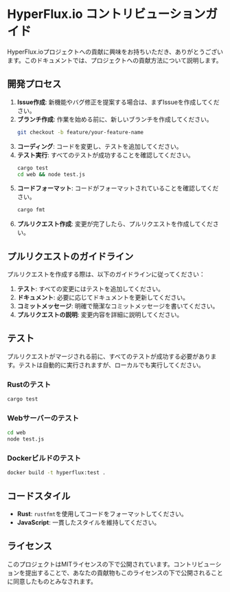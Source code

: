 # HyperFlux.io コントリビューションガイド

HyperFlux.ioプロジェクトへの貢献に興味をお持ちいただき、ありがとうございます。このドキュメントでは、プロジェクトへの貢献方法について説明します。

## 開発プロセス

1. **Issue作成**: 新機能やバグ修正を提案する場合は、まずIssueを作成してください。
2. **ブランチ作成**: 作業を始める前に、新しいブランチを作成してください。
   ```bash
   git checkout -b feature/your-feature-name
   ```
3. **コーディング**: コードを変更し、テストを追加してください。
4. **テスト実行**: すべてのテストが成功することを確認してください。
   ```bash
   cargo test
   cd web && node test.js
   ```
5. **コードフォーマット**: コードがフォーマットされていることを確認してください。
   ```bash
   cargo fmt
   ```
6. **プルリクエスト作成**: 変更が完了したら、プルリクエストを作成してください。

## プルリクエストのガイドライン

プルリクエストを作成する際は、以下のガイドラインに従ってください：

1. **テスト**: すべての変更にはテストを追加してください。
2. **ドキュメント**: 必要に応じてドキュメントを更新してください。
3. **コミットメッセージ**: 明確で簡潔なコミットメッセージを書いてください。
4. **プルリクエストの説明**: 変更内容を詳細に説明してください。

## テスト

プルリクエストがマージされる前に、すべてのテストが成功する必要があります。テストは自動的に実行されますが、ローカルでも実行してください。

### Rustのテスト

```bash
cargo test
```

### Webサーバーのテスト

```bash
cd web
node test.js
```

### Dockerビルドのテスト

```bash
docker build -t hyperflux:test .
```

## コードスタイル

- **Rust**: `rustfmt`を使用してコードをフォーマットしてください。
- **JavaScript**: 一貫したスタイルを維持してください。

## ライセンス

このプロジェクトはMITライセンスの下で公開されています。コントリビューションを提出することで、あなたの貢献物もこのライセンスの下で公開されることに同意したものとみなされます。